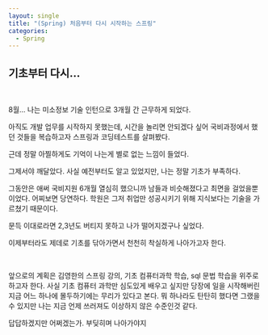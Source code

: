 ```yaml
---
layout: single
title: "(Spring) 처음부터 다시 시작하는 스프링"
categories:
  - Spring
---
```


## 기초부터 다시...

<br>

8월... 나는 미소정보 기술 인턴으로 3개월 간 근무하게 되었다.

아직도 개발 업무를 시작하지 못했는데, 시간을 놀리면 안되겠다 싶어 국비과정에서 했던 것들을 복습하고자 스프링과 코딩테스트를 살펴봤다. 

근데 정말 아찔하게도 기억이 나는게 별로 없는 느낌이 들었다. 

그제서야 깨달았다. 사실 예전부터도 알고 있었지만, 나는 정말 기초가 부족하다.

그동안은 애써 국비지원 6개월 열심히 했으니까 남들과 비슷해졌다고 최면을 걸었을뿐이었다. 어찌보면 당연하다. 학원은 그저 취업만 성공시키기 위해 지식보다는 기술을 가르쳤기 때문이다.

문득 이대로라면 2,3년도 버티지 못하고 나가 떨어지겠구나 싶었다. 

이제부터라도 제데로 기초를 닦아가면서 천천히 착실하게 나아가고자 한다.

<br>

앞으로의 계획은 김영한의 스프링 강의, 기초 컴퓨터과학 학습, sql 문법 학습을 위주로 하고자 한다. 사실 기초 컴퓨터 과학만 심도있게 배우고 싶지만 당장에 일을 시작해버린 지금 어느 하나에 몰두하기에는 무리가 있다고 본다. 뭐 하나라도 탄탄히 했다면 그랬을수 있지만 나는 지금 언제 쓰러져도 이상하지 않은 수준인것 같다. 

답답하겠지만 어쩌겠는가. 부딪히며 나아가야지